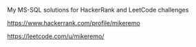 My MS-SQL solutions for HackerRank and LeetCode challenges

https://www.hackerrank.com/profile/mikeremo

https://leetcode.com/u/mikeremo/
